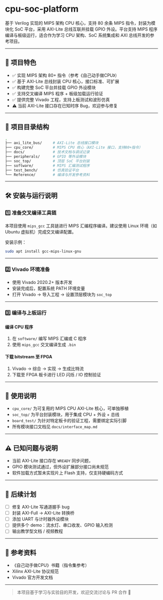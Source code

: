 
# cpu-soc-platform

基于 Verilog 实现的 MIPS 架构 CPU 核心，支持 80 余条 MIPS 指令，封装为模块化 SoC 平台，采用 AXI-Lite 总线互联并挂载 GPIO 外设。平台支持 MIPS 程序编译与板级运行，适合作为学习 CPU 架构、SoC 系统集成和 AXI 总线开发的参考项目。

---

## 🚀 项目特色

- ✅ 实现 MIPS 架构 80+ 指令（参考《自己动手做CPU》）
- ✅ 基于 AXI-Lite 总线封装 CPU 核心，接口标准、可扩展
- ✅ 构建完整 SoC 平台并挂载 GPIO 外设模块
- ✅ 支持交叉编译 MIPS 程序 + 板级加载运行验证
- ✅ 提供完整 Vivado 工程，支持上板测试和波形仿真
- ⚠️ 当前 AXI-Lite 接口存在已知时序 Bug，欢迎参与修复

---

## 🧱 项目目录结构

```bash
.
├── axi_lite_bus/     # AXI-Lite 总线接口模块
├── cpu_core/         # MIPS CPU 核心（AXI-Lite 接口，支持80+指令）
├── docs/             # 技术文档与调试记录
├── peripherals/      # GPIO 等外设模块
├── soc_top/          # 顶层 SoC 平台封装
├── software/         # MIPS 汇编测试程序
├── test_bench/       # 仿真验证平台
└── Reference/        # 编译与开发参考资料
```

---

## 🛠 安装与运行说明

### 1️⃣ 准备交叉编译工具链

本项目使用 `mips_gcc` 工具链进行 MIPS 汇编程序编译。建议使用 Linux 环境（如 Ubuntu 虚拟机）完成交叉编译配置。

安装示例：
```bash
sudo apt install gcc-mips-linux-gnu
```



---

### 2️⃣ Vivado 环境准备

- 使用 Vivado 2020.2+ 版本开发
- 安装完成后，配置系统 PATH 环境变量
- 打开 Vivado → 导入工程 → 设置顶层模块为 `soc_top`

---

### 3️⃣ 编译与上板运行

#### 编译 CPU 程序
1. 在 `software/` 编写 MIPS 汇编或 C 程序
2. 使用 `mips_gcc` 交叉编译生成 `.bin`

#### 下载 bitstream 至 FPGA

1. Vivado → 综合 → 实现 → 生成比特流
2. 下载至 FPGA 板卡进行 LED 闪烁 / IO 控制验证

---

## 📌 使用说明

- `cpu_core/` 为可复用的 MIPS CPU AXI-Lite 核心，可单独移植
- `soc_top/` 为平台封装模块，用于集成 CPU + 外设 + 总线
- `board_test/` 为针对特定板卡的验证工程，需要绑定实际引脚
- 所有模块接口文档见 `docs/interface_map.md`

---

## ⚠️ 已知问题与说明

- 当前 AXI-Lite 接口存在 `WREADY` 同步问题，
- GPIO 模块测试通过，但外设扩展部分接口尚未规范
- 软件加载方式暂未实现片上 Flash 支持，仅支持硬编码方式

---

## 🧩 后续计划

- [ ] 修复 AXI-Lite 写通道握手 bug
- [ ] 封装 AXI-Full → AXI-Lite 转换桥
- [ ] 添加 UART 与计时器外设模块
- [ ] 提供多个 demo：流水灯、串口收发、GPIO 输入检测
- [ ] 输出教学型文档 / 视频教程

---

## 📖 参考资料

- 《自己动手做CPU》书籍（指令集参考）
- Xilinx AXI-Lite 协议规范
- Vivado 官方开发文档

---

> 本项目基于学习与实验目的开发，欢迎交流讨论与 PR 合作 🤝
